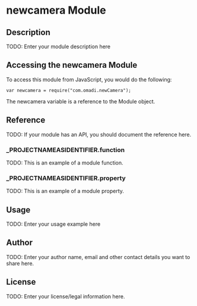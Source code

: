 # newcamera Module

## Description

TODO: Enter your module description here

## Accessing the newcamera Module

To access this module from JavaScript, you would do the following:

	var newcamera = require("com.omadi.newCamera");

The newcamera variable is a reference to the Module object.	

## Reference

TODO: If your module has an API, you should document
the reference here.

### ___PROJECTNAMEASIDENTIFIER__.function

TODO: This is an example of a module function.

### ___PROJECTNAMEASIDENTIFIER__.property

TODO: This is an example of a module property.

## Usage

TODO: Enter your usage example here

## Author

TODO: Enter your author name, email and other contact
details you want to share here. 

## License

TODO: Enter your license/legal information here.
